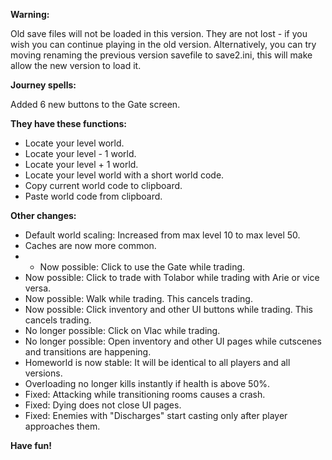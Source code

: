 **Warning:**

Old save files will not be loaded in this version. They are not lost - if you wish you can continue playing in the old version.
Alternatively, you can try moving renaming the previous version savefile to save2.ini, this will make allow the new version to load it.

**Journey spells:**

Added 6 new buttons to the Gate screen.

**They have these functions:**

* Locate your level world.
* Locate your level - 1 world.
* Locate your level + 1 world.
* Locate your level world with a short world code.
* Copy current world code to clipboard.
* Paste world code from clipboard.

**Other changes:**

* Default world scaling: Increased from max level 10 to max level 50.
* Caches are now more common.
* * Now possible: Click to use the Gate while trading.
* Now possible: Click to trade with Tolabor while trading with Arie or vice versa.
* Now possible: Walk while trading. This cancels trading.
* Now possible: Click inventory and other UI buttons while trading. This cancels trading.
* No longer possible: Click on Vlac while trading.
* No longer possible: Open inventory and other UI pages while cutscenes and transitions are happening.
* Homeworld is now stable: It will be identical to all players and all versions.
* Overloading no longer kills instantly if health is above 50%.
* Fixed: Attacking while transitioning rooms causes a crash.
* Fixed: Dying does not close UI pages.
* Fixed: Enemies with "Discharges" start casting only after player approaches them.

**Have fun!**
